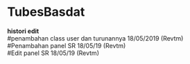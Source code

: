 # TubesBasdat

<b > histori edit </b > </br >
#penambahan class user dan turunannya 18/05/2019 (Revtm) </br >
#Penambahan panel SR 18/05/19 (Revtm) </br >
#Edit panel SR 18/05/19 (Revtm) </br >
